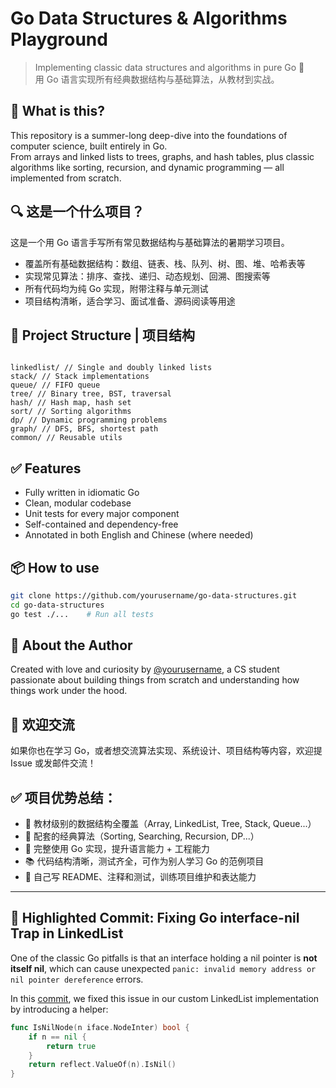 # Go Data Structures & Algorithms Playground

> Implementing classic data structures and algorithms in pure Go 🚀  
> 用 Go 语言实现所有经典数据结构与基础算法，从教材到实战。

## 📘 What is this?

This repository is a summer-long deep-dive into the foundations of computer science, built entirely in Go.  
From arrays and linked lists to trees, graphs, and hash tables, plus classic algorithms like sorting, recursion, and dynamic programming — all implemented from scratch.

## 🔍 这是一个什么项目？

这是一个用 Go 语言手写所有常见数据结构与基础算法的暑期学习项目。

- 覆盖所有基础数据结构：数组、链表、栈、队列、树、图、堆、哈希表等
- 实现常见算法：排序、查找、递归、动态规划、回溯、图搜索等
- 所有代码均为纯 Go 实现，附带注释与单元测试
- 项目结构清晰，适合学习、面试准备、源码阅读等用途

## 📁 Project Structure | 项目结构

```

linkedlist/ // Single and doubly linked lists
stack/ // Stack implementations
queue/ // FIFO queue
tree/ // Binary tree, BST, traversal
hash/ // Hash map, hash set
sort/ // Sorting algorithms
dp/ // Dynamic programming problems
graph/ // DFS, BFS, shortest path
common/ // Reusable utils

```

## ✅ Features

- Fully written in idiomatic Go
- Clean, modular codebase
- Unit tests for every major component
- Self-contained and dependency-free
- Annotated in both English and Chinese (where needed)

## 📦 How to use

```bash
git clone https://github.com/yourusername/go-data-structures.git
cd go-data-structures
go test ./...    # Run all tests
```

## 🌱 About the Author

Created with love and curiosity by [@yourusername](https://github.com/yourusername), a CS student passionate about building things from scratch and understanding how things work under the hood.

## 💬 欢迎交流

如果你也在学习 Go，或者想交流算法实现、系统设计、项目结构等内容，欢迎提 Issue 或发邮件交流！

## ✅ 项目优势总结：

- 📘 教材级别的数据结构全覆盖（Array, LinkedList, Tree, Stack, Queue...）
- 🧠 配套的经典算法（Sorting, Searching, Recursion, DP...）
- 🔨 完整使用 Go 实现，提升语言能力 + 工程能力
- 📚 代码结构清晰，测试齐全，可作为别人学习 Go 的范例项目
- 🚀 自己写 README、注释和测试，训练项目维护和表达能力

---

## 🌟 Highlighted Commit: Fixing Go interface-nil Trap in LinkedList

One of the classic Go pitfalls is that an interface holding a nil pointer is **not itself nil**, which can cause unexpected `panic: invalid memory address or nil pointer dereference` errors.

In this [commit](https://github.com/YourUsername/your-repo/commit/abcdef123456), we fixed this issue in our custom LinkedList implementation by introducing a helper:

```go
func IsNilNode(n iface.NodeInter) bool {
	if n == nil {
		return true
	}
	return reflect.ValueOf(n).IsNil()
}
```
